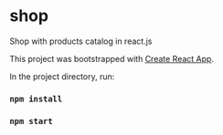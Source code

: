 # shop

Shop with products catalog in react.js

This project was bootstrapped with [Create React App](https://github.com/facebook/create-react-app).

In the project directory, run:

### `npm install`

### `npm start`
